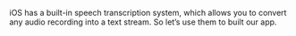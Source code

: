 iOS has a built-in speech transcription system, which allows you to convert any audio recording into a text stream. So let’s use them to built our app.
